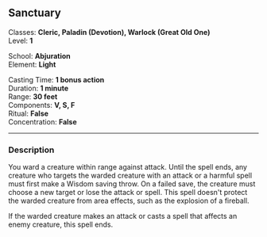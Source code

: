 ## Sanctuary

Classes: **Cleric, Paladin (Devotion), Warlock (Great Old One)**  
Level: **1**  

School: **Abjuration**  
Element: **Light**  

Casting Time: **1 bonus action**  
Duration: **1 minute**  
Range: **30 feet**  
Components: **V, S, F**  
Ritual: **False**  
Concentration: **False**  

------

### Description

You ward a creature within range against attack. Until the spell ends, any creature who targets the warded creature with an attack or a harmful spell must first make a Wisdom saving throw. On a failed save, the creature must choose a new target or lose the attack or spell. This spell doesn't protect the warded creature from area effects, such as the explosion of a fireball.

If the warded creature makes an attack or casts a spell that affects an enemy creature, this spell ends.
